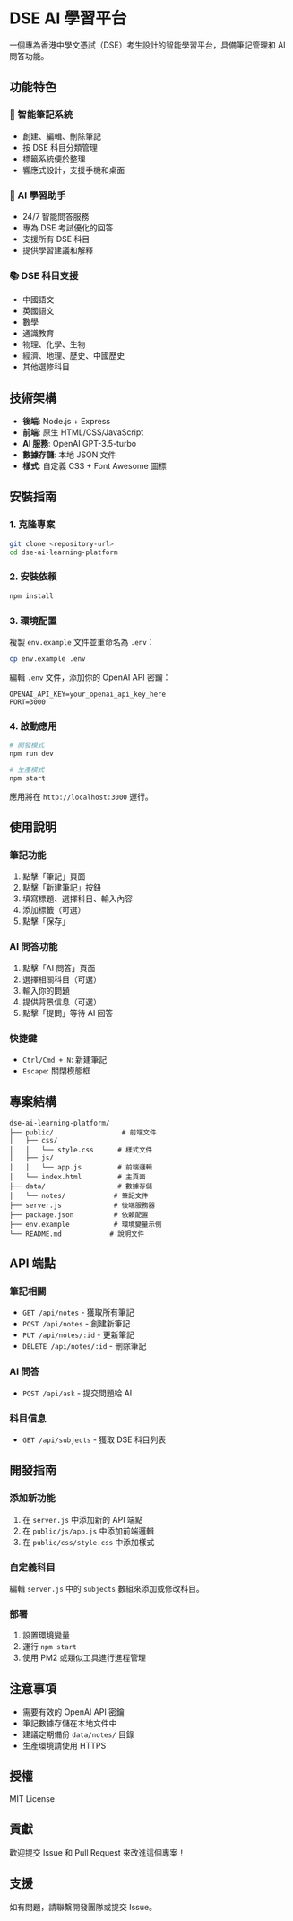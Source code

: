 # DSE AI 學習平台

一個專為香港中學文憑試（DSE）考生設計的智能學習平台，具備筆記管理和 AI 問答功能。

## 功能特色

### 📝 智能筆記系統

- 創建、編輯、刪除筆記
- 按 DSE 科目分類管理
- 標籤系統便於整理
- 響應式設計，支援手機和桌面

### 🤖 AI 學習助手

- 24/7 智能問答服務
- 專為 DSE 考試優化的回答
- 支援所有 DSE 科目
- 提供學習建議和解釋

### 📚 DSE 科目支援

- 中國語文
- 英國語文
- 數學
- 通識教育
- 物理、化學、生物
- 經濟、地理、歷史、中國歷史
- 其他選修科目

## 技術架構

- **後端**: Node.js + Express
- **前端**: 原生 HTML/CSS/JavaScript
- **AI 服務**: OpenAI GPT-3.5-turbo
- **數據存儲**: 本地 JSON 文件
- **樣式**: 自定義 CSS + Font Awesome 圖標

## 安裝指南

### 1. 克隆專案

```bash
git clone <repository-url>
cd dse-ai-learning-platform
```

### 2. 安裝依賴

```bash
npm install
```

### 3. 環境配置

複製 `env.example` 文件並重命名為 `.env`：

```bash
cp env.example .env
```

編輯 `.env` 文件，添加你的 OpenAI API 密鑰：

```
OPENAI_API_KEY=your_openai_api_key_here
PORT=3000
```

### 4. 啟動應用

```bash
# 開發模式
npm run dev

# 生產模式
npm start
```

應用將在 `http://localhost:3000` 運行。

## 使用說明

### 筆記功能

1. 點擊「筆記」頁面
2. 點擊「新建筆記」按鈕
3. 填寫標題、選擇科目、輸入內容
4. 添加標籤（可選）
5. 點擊「保存」

### AI 問答功能

1. 點擊「AI 問答」頁面
2. 選擇相關科目（可選）
3. 輸入你的問題
4. 提供背景信息（可選）
5. 點擊「提問」等待 AI 回答

### 快捷鍵

- `Ctrl/Cmd + N`: 新建筆記
- `Escape`: 關閉模態框

## 專案結構

```
dse-ai-learning-platform/
├── public/                 # 前端文件
│   ├── css/
│   │   └── style.css      # 樣式文件
│   ├── js/
│   │   └── app.js         # 前端邏輯
│   └── index.html         # 主頁面
├── data/                  # 數據存儲
│   └── notes/            # 筆記文件
├── server.js             # 後端服務器
├── package.json          # 依賴配置
├── env.example           # 環境變量示例
└── README.md            # 說明文件
```

## API 端點

### 筆記相關

- `GET /api/notes` - 獲取所有筆記
- `POST /api/notes` - 創建新筆記
- `PUT /api/notes/:id` - 更新筆記
- `DELETE /api/notes/:id` - 刪除筆記

### AI 問答

- `POST /api/ask` - 提交問題給 AI

### 科目信息

- `GET /api/subjects` - 獲取 DSE 科目列表

## 開發指南

### 添加新功能

1. 在 `server.js` 中添加新的 API 端點
2. 在 `public/js/app.js` 中添加前端邏輯
3. 在 `public/css/style.css` 中添加樣式

### 自定義科目

編輯 `server.js` 中的 `subjects` 數組來添加或修改科目。

### 部署

1. 設置環境變量
2. 運行 `npm start`
3. 使用 PM2 或類似工具進行進程管理

## 注意事項

- 需要有效的 OpenAI API 密鑰
- 筆記數據存儲在本地文件中
- 建議定期備份 `data/notes/` 目錄
- 生產環境請使用 HTTPS

## 授權

MIT License

## 貢獻

歡迎提交 Issue 和 Pull Request 來改進這個專案！

## 支援

如有問題，請聯繫開發團隊或提交 Issue。

